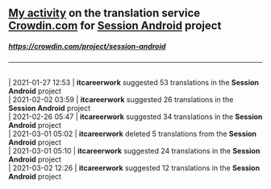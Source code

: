## [My activity](https://crowdin.com/profile/itcareerwork/activity "My profile") on the translation service [Crowdin.com](https://crowdin.com "crowdin.com") for [Session Android](https://crowdin.com/project/session-android "Session Android") project
##### <https://crowdin.com/project/session-android>
***
<br>| 2021-01-27 12:53 | **itcareerwork** suggested 53 translations in the **Session Android** project
<br>| 2021-02-02 03:59 | **itcareerwork** suggested 26 translations in the **Session Android** project
<br>| 2021-02-26 05:47 | **itcareerwork** suggested 34 translations in the **Session Android** project
<br>| 2021-03-01 05:02 | **itcareerwork** deleted 5 translations from the **Session Android** project
<br>| 2021-03-01 05:10 | **itcareerwork** suggested 24 translations in the **Session Android** project
<br>| 2021-03-02 12:26 | **itcareerwork** suggested 12 translations in the **Session Android** project
